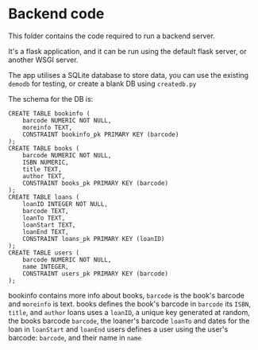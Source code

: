 # Backend code

This folder contains the code required to run a backend server.

It's a flask application, and it can be run using the default flask server, or another WSGI server.

The app utilises a SQLite database to store data, you can use the existing `demodb` for testing, or create a blank DB using `createdb.py`

The schema for the DB is:
```
CREATE TABLE bookinfo (
	barcode NUMERIC NOT NULL,
	moreinfo TEXT,
	CONSTRAINT bookinfo_pk PRIMARY KEY (barcode)
);
CREATE TABLE books (
	barcode NUMERIC NOT NULL,
    ISBN NUMERIC,
    title TEXT,
    author TEXT,
	CONSTRAINT books_pk PRIMARY KEY (barcode)
);
CREATE TABLE loans (
	loanID INTEGER NOT NULL,
	barcode TEXT,
	loanTo TEXT,
	loanStart TEXT,
	loanEnd TEXT,
	CONSTRAINT loans_pk PRIMARY KEY (loanID)
);
CREATE TABLE users (
	barcode NUMERIC NOT NULL,
	name INTEGER,
	CONSTRAINT users_pk PRIMARY KEY (barcode)
);
```

bookinfo contains more info about books, `barcode` is the book's barcode and `moreinfo` is text.
books defines the book's barcode in `barcode` its `ISBN`, `title`, and `author`
loans uses a `loanID`, a unique key generated at random, the books barcode `barcode`, the loaner's barcode `loanTo` and dates for the loan in `loanStart` and `loanEnd`
users defines a user using the user's barcode: `barcode`, and their name in `name`